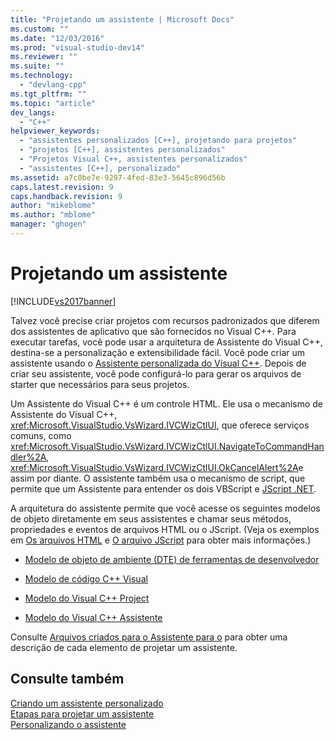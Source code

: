```yaml
---
title: "Projetando um assistente | Microsoft Docs"
ms.custom: ""
ms.date: "12/03/2016"
ms.prod: "visual-studio-dev14"
ms.reviewer: ""
ms.suite: ""
ms.technology: 
  - "devlang-cpp"
ms.tgt_pltfrm: ""
ms.topic: "article"
dev_langs: 
  - "C++"
helpviewer_keywords: 
  - "assistentes personalizados [C++], projetando para projetos"
  - "projetos [C++], assistentes personalizados"
  - "Projetos Visual C++, assistentes personalizados"
  - "assistentes [C++], personalizado"
ms.assetid: a7c0be7e-9297-4fed-83e3-5645c896d56b
caps.latest.revision: 9
caps.handback.revision: 9
author: "mikeblome"
ms.author: "mblome"
manager: "ghogen"
---
```

# Projetando um assistente
[!INCLUDE[vs2017banner](../assembler/inline/includes/vs2017banner.md)]

Talvez você precise criar projetos com recursos padronizados que diferem dos assistentes de aplicativo que são fornecidos no Visual C\+\+.  Para executar tarefas, você pode usar a arquitetura de Assistente do Visual C\+\+, destina\-se a personalização e extensibilidade fácil.  Você pode criar um assistente usando o  [Assistente personalizada do Visual C\+\+](../ide/creating-a-custom-wizard.md).  Depois de criar seu assistente, você pode configurá\-lo para gerar os arquivos de starter que necessários para seus projetos.  
  
 Um Assistente do Visual C\+\+ é um controle HTML.  Ele usa o mecanismo de Assistente do Visual C\+\+, <xref:Microsoft.VisualStudio.VsWizard.IVCWizCtlUI>, que oferece serviços comuns, como <xref:Microsoft.VisualStudio.VsWizard.IVCWizCtlUI.NavigateToCommandHandler%2A>, <xref:Microsoft.VisualStudio.VsWizard.IVCWizCtlUI.OkCancelAlert%2A>e assim por diante.  O assistente também usa o mecanismo de script, que permite que um Assistente para entender os dois VBScript e [JScript .NET](http://msdn.microsoft.com/pt-br/c7e636ee-c10f-45b1-85ec-fe2daca30bf5).  
  
 A arquitetura do assistente permite que você acesse os seguintes modelos de objeto diretamente em seus assistentes e chamar seus métodos, propriedades e eventos de arquivos HTML ou o JScript.  \(Veja os exemplos em  [Os arquivos HTML](../ide/html-files.md) e  [O arquivo JScript](../ide/jscript-file.md) para obter mais informações.\)  
  
-   [Modelo de objeto de ambiente \(DTE\) de ferramentas de desenvolvedor](../Topic/Extending%20the%20Visual%20Studio%20Environment.md)  
  
-   [Modelo de código C\+\+ Visual](http://msdn.microsoft.com/pt-br/dd6452c2-1054-44a1-b0eb-639a94a1216b)  
  
-   [Modelo do Visual C\+\+ Project](http://msdn.microsoft.com/pt-br/06c1bbd9-4c79-4f97-ad6d-2b1dea8ecd1f)  
  
-   [Modelo do Visual C\+\+ Assistente](http://msdn.microsoft.com/pt-br/159395ac-33c7-47bf-ad42-4e1435ddc758)  
  
 Consulte  [Arquivos criados para o Assistente para o](../ide/files-created-for-your-wizard.md) para obter uma descrição de cada elemento de projetar um assistente.  
  
## Consulte também  
 [Criando um assistente personalizado](../ide/creating-a-custom-wizard.md)   
 [Etapas para projetar um assistente](../ide/steps-to-designing-a-wizard.md)   
 [Personalizando o assistente](../ide/customizing-your-wizard.md)